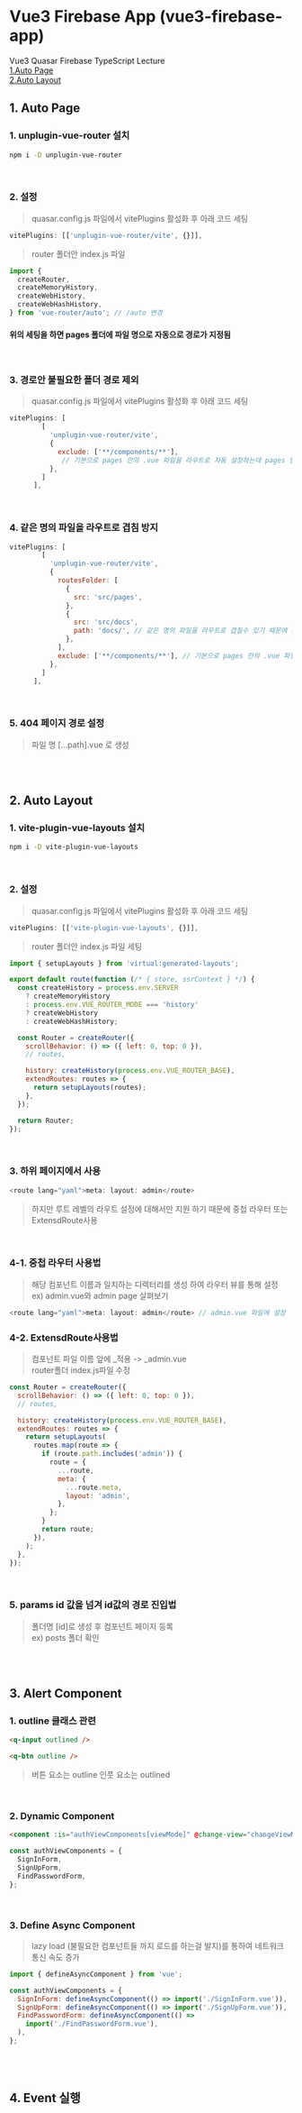 # Vue3 Firebase App (vue3-firebase-app)

Vue3 Quasar Firebase TypeScript Lecture  
[1.Auto Page](#1-auto-page)  
[2.Auto Layout](#2-auto-layout)

## 1. Auto Page

### 1. unplugin-vue-router 설치

```bash
npm i -D unplugin-vue-router
```

<br>

### 2. 설정

> quasar.config.js 파일에서 vitePlugins 활성화 후 아래 코드 세팅

```js
vitePlugins: [['unplugin-vue-router/vite', {}]],
```

> router 폴더안 index.js 파일

```js
import {
  createRouter,
  createMemoryHistory,
  createWebHistory,
  createWebHashHistory,
} from 'vue-router/auto'; // /auto 변경
```

#### 위의 세팅을 하면 pages 폴더에 파일 명으로 자동으로 경로가 지정됨

<br>

### 3. 경로안 불필요한 폴더 경로 제외

> quasar.config.js 파일에서 vitePlugins 활성화 후 아래 코드 세팅

```js
vitePlugins: [
        [
          'unplugin-vue-router/vite',
          {
            exclude: ['**/components/**'],
             // 기본으로 pages 안의 .vue 파일을 라우트로 자동 설정하는데 pages 안의 컴포넌트 용의 폴더도 자동으로 라우트 설정 되는것을 방지 하기 위함
          },
        ]
      ],
```

<br>

### 4. 같은 명의 파일을 라우트로 겹침 방지

```js
vitePlugins: [
        [
          'unplugin-vue-router/vite',
          {
            routesFolder: [
              {
                src: 'src/pages',
              },
              {
                src: 'src/docs',
                path: 'docs/', // 같은 명의 파일을 라우트로 겹칠수 있기 때문에 폴더 경로 설정
              },
            ],
            exclude: ['**/components/**'], // 기본으로 pages 안의 .vue 파일을 라우트로 자동 설정하는데 pages 안의 컴포넌트 용의 폴더도 자동으로 라우트 설정 되는것을 방지 하기 위함
          },
        ]
      ],
```

<br>

### 5. 404 페이지 경로 설정

> 파일 명 [...path].vue 로 생성

<br><br>

## 2. Auto Layout

### 1. vite-plugin-vue-layouts 설치

```bash
npm i -D vite-plugin-vue-layouts
```

<br>

### 2. 설정

> quasar.config.js 파일에서 vitePlugins 활성화 후 아래 코드 세팅

```js
vitePlugins: [['vite-plugin-vue-layouts', {}]],

```

> router 폴더안 index.js 파일 세팅

```js
import { setupLayouts } from 'virtual:generated-layouts';

export default route(function (/* { store, ssrContext } */) {
  const createHistory = process.env.SERVER
    ? createMemoryHistory
    : process.env.VUE_ROUTER_MODE === 'history'
    ? createWebHistory
    : createWebHashHistory;

  const Router = createRouter({
    scrollBehavior: () => ({ left: 0, top: 0 }),
    // routes,

    history: createHistory(process.env.VUE_ROUTER_BASE),
    extendRoutes: routes => {
      return setupLayouts(routes);
    },
  });

  return Router;
});
```

<br>

### 3. 하위 페이지에서 사용

```js
<route lang="yaml">meta: layout: admin</route>
```

> 하지만 루트 레벨의 라우트 설정에 대해서만 지원 하기 때문에 중첩 라우터 또는 ExtensdRoute사용

<br>

### 4-1. 중첩 라우터 사용법

> 해당 컴포넌트 이름과 일치하는 디렉터리를 생성 하여 라우터 뷰를 통해 설정  
> ex) admin.vue와 admin page 살펴보기

```js
<route lang="yaml">meta: layout: admin</route> // admin.vue 파일에 설정
```

### 4-2. ExtensdRoute사용법

> 컴포넌트 파일 이름 앞에 \_적용 -> \_admin.vue  
> router폴더 index.js파일 수정

```js
const Router = createRouter({
  scrollBehavior: () => ({ left: 0, top: 0 }),
  // routes,

  history: createHistory(process.env.VUE_ROUTER_BASE),
  extendRoutes: routes => {
    return setupLayouts(
      routes.map(route => {
        if (route.path.includes('admin')) {
          route = {
            ...route,
            meta: {
              ...route.meta,
              layout: 'admin',
            },
          };
        }
        return route;
      }),
    );
  },
});
```

<br>

### 5. params id 값을 넘겨 id값의 경로 진입법

> 폴더명 [id]로 생성 후 컴포넌트 페이지 등록  
> ex) posts 폴더 확인

<br><br>

## 3. Alert Component

### 1. outline 클래스 관련

```html
<q-input outlined />
```

```html
<q-btn outline />
```

> 버튼 요소는 outline 인풋 요소는 outlined

<br>

### 2. Dynamic Component

```html
<component :is="authViewComponents[viewMode]" @change-view="changeViewMode" />
```

```js
const authViewComponents = {
  SignInForm,
  SignUpForm,
  FindPasswordForm,
};
```

<br>

### 3. Define Async Component

> lazy load (불필요한 컴포넌트들 까지 로드를 하는걸 발지)를 통하여 네트워크 통신 속도 증가

```js
import { defineAsyncComponent } from 'vue';

const authViewComponents = {
  SignInForm: defineAsyncComponent(() => import('./SignInForm.vue')),
  SignUpForm: defineAsyncComponent(() => import('./SignUpForm.vue')),
  FindPasswordForm: defineAsyncComponent(() =>
    import('./FindPasswordForm.vue'),
  ),
};
```

<br><br>

## 4. Event 실행
